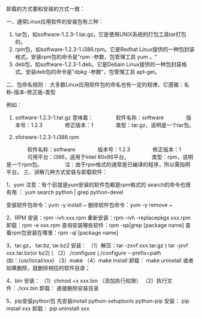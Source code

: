 卸载的方式要和安装的方式一致：


一、通常Linux应用软件的安装包有三种：
 
1) tar包，如software-1.2.3-1.tar.gz。它是使用UNIX系统的打包工具tar打包的。
2) rpm包，如software-1.2.3-1.i386.rpm。它是Redhat Linux提供的一种包封装格式。安装rpm包的命令是"rpm -参数，包管理工具 yum 。"
3) deb包，如software-1.2.3-1.deb。它是Debain Linux提供的一种包封装格式。安装deb包的命令是"dpkg -参数"，包管理工具 apt-get。
 
二、包命名规则：
大多数Linux应用软件包的命名也有一定的规律，它遵循：名称-版本-修正版-类型
 
例如：
  1) software-1.2.3-1.tar.gz 意味着：
　　　　软件名称：software
　　　　版本号：1.2.3
　　　　修正版本：1
　　　　类型：tar.gz，说明是一个tar包。
 
2)  sfotware-1.2.3-1.i386.rpm
 
　　　　软件名称：software
　　　　版本号：1.2.3
　　　　修正版本：1
　　　　可用平台：i386，适用于Intel 80x86平台。
　　　　类型：rpm，说明是一个rpm包。
　　　　注：由于rpm格式的通常是已编译的程序，所以需指明平台。
三、讲解几种方式安装与卸载软件：
 
1、yum
注意：有个前提是yum安装的软件包都是rpm格式的
 search的命令也很有用 ： yum search python | grep python-devel

安装软件包命令：yum -y install ~
删除软件包命令：yum -y remove ~
 
2、RPM
安装：rpm -ivh xxx.rpm
重新安装：rpm -ivh -replacepkgs xxx.rpm
卸载：rpm -e xxx.rpm
查询安装哪些软件：rpm -qa|grep [package name]
查看rpm包安装在哪里：rpm -ql [package name]
 
3、tar.gz， tar.bz, tar.bz2
安装：
（1）解压：tar -zxvf xxx.tar.gz ( tar -jxvf xxx.tar.bz(or bz2) )
（2）./configure (./configure --prefix=path (如：/usr/local/xxx)
（3）make
（4）make install
卸载：
make uninstall
或者如果删除，就删除相应的软件目录；
 
4、bin
安装：
（1）chmod +x xxx.bin （添加执行权限）
（2）执行文件：./xxx.bin
卸载：
直接删除安装目录
 
5、pip安装python包
先安装install python-setuptools python-pip
安装： pip install xxx
卸载： pip uninstall xxx